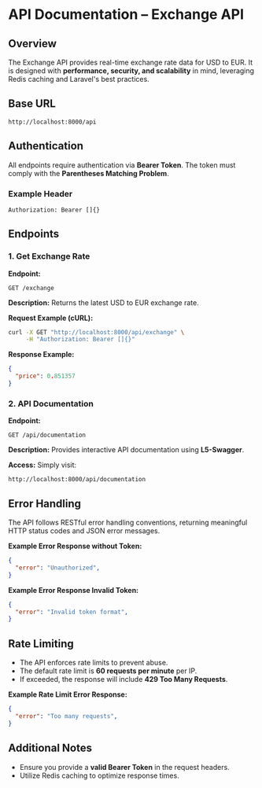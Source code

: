 # API Documentation – Exchange API

## Overview

The Exchange API provides real-time exchange rate data for USD to EUR. It is designed with **performance, security, and scalability** in mind, leveraging Redis caching and Laravel's best practices.

## Base URL

```
http://localhost:8000/api
```

## Authentication

All endpoints require authentication via **Bearer Token**. The token must comply with the **Parentheses Matching Problem**.

### Example Header
```http
Authorization: Bearer []{}
```

## Endpoints

### 1. Get Exchange Rate
**Endpoint:**
```
GET /exchange
```
**Description:**
Returns the latest USD to EUR exchange rate.

**Request Example (cURL):**
```bash
curl -X GET "http://localhost:8000/api/exchange" \
     -H "Authorization: Bearer []{}"
```

**Response Example:**
```json
{
  "price": 0.851357
}
```

### 2. API Documentation
**Endpoint:**
```
GET /api/documentation
```
**Description:**
Provides interactive API documentation using **L5-Swagger**.

**Access:**
Simply visit:
```
http://localhost:8000/api/documentation
```

## Error Handling

The API follows RESTful error handling conventions, returning meaningful HTTP status codes and JSON error messages.

**Example Error Response without Token:**
```json
{
  "error": "Unauthorized",
}
```

**Example Error Response Invalid Token:**
```json
{
  "error": "Invalid token format",
}
```

## Rate Limiting

- The API enforces rate limits to prevent abuse.
- The default rate limit is **60 requests per minute** per IP.
- If exceeded, the response will include **429 Too Many Requests**.

**Example Rate Limit Error Response:**
```json
{
  "error": "Too many requests",
}
```

## Additional Notes
- Ensure you provide a **valid Bearer Token** in the request headers.
- Utilize Redis caching to optimize response times.
